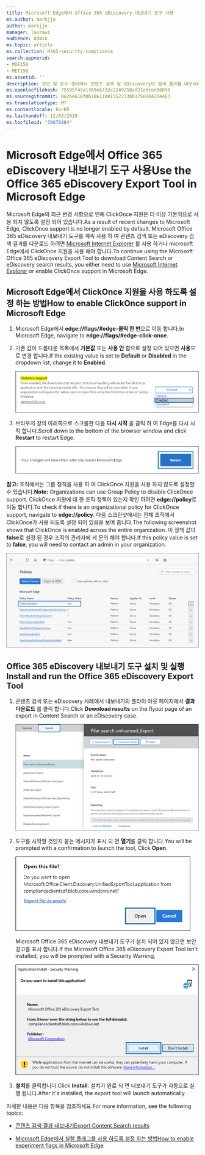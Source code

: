 ```yaml
---
title: Microsoft Edge에서 Office 365 eDiscovery 내보내기 도구 사용
ms.author: markjjo
author: markjjo
manager: laurawi
audience: Admin
ms.topic: article
ms.collection: M365-security-compliance
search.appverid:
- MOE150
- MET150
ms.assetid: ''
description: 보안 및 준수 센터에서 콘텐츠 검색 및 eDiscovery의 검색 결과를 내보내려면 Microsoft Edge를 사용 하 여 ClickOnce 지원을 사용 하도록 설정 해야 합니다.
ms.openlocfilehash: 75595f45a1369eb732c2249258af21edced86890
ms.sourcegitcommit: 062be618f0b18611001552273bb175020420e463
ms.translationtype: MT
ms.contentlocale: ko-KR
ms.lasthandoff: 12/03/2019
ms.locfileid: "39676884"
---
```

# <a name="use-the-office-365-ediscovery-export-tool-in-microsoft-edge"></a><span data-ttu-id="ff122-103">Microsoft Edge에서 Office 365 eDiscovery 내보내기 도구 사용</span><span class="sxs-lookup"><span data-stu-id="ff122-103">Use the Office 365 eDiscovery Export Tool in Microsoft Edge</span></span>

<span data-ttu-id="ff122-104">Microsoft Edge의 최근 변경 사항으로 인해 ClickOnce 지원은 더 이상 기본적으로 사용 되지 않도록 설정 되어 있습니다.</span><span class="sxs-lookup"><span data-stu-id="ff122-104">As a result of recent changes to Microsoft Edge, ClickOnce support is no longer enabled by default.</span></span> <span data-ttu-id="ff122-105">Microsoft Office 365 eDiscovery 내보내기 도구를 계속 사용 하 여 콘텐츠 검색 또는 eDiscovery 검색 결과를 다운로드 하려면 [Microsoft Internet Explorer](https://support.microsoft.com/help/17621/internet-explorer-downloads) 를 사용 하거나 microsoft Edge에서 ClickOnce 지원을 사용 해야 합니다.</span><span class="sxs-lookup"><span data-stu-id="ff122-105">To continue using the Microsoft Office 365 eDiscovery Export Tool to download Content Search or eDiscovery search results, you either need to use [Microsoft Internet Explorer](https://support.microsoft.com/help/17621/internet-explorer-downloads) or enable ClickOnce support in Microsoft Edge.</span></span>

## <a name="how-to-enable-clickonce-support-in-microsoft-edge"></a><span data-ttu-id="ff122-106">Microsoft Edge에서 ClickOnce 지원을 사용 하도록 설정 하는 방법</span><span class="sxs-lookup"><span data-stu-id="ff122-106">How to enable ClickOnce support in Microsoft Edge</span></span>

1. <span data-ttu-id="ff122-107">Microsoft Edge에서 **edge://flags/#edge-클릭 한 번**으로 이동 합니다.</span><span class="sxs-lookup"><span data-stu-id="ff122-107">In Microsoft Edge, navigate to **edge://flags/#edge-click-once**.</span></span>

2. <span data-ttu-id="ff122-108">기존 값이 드롭다운 목록에서 **기본값** 또는 **사용 안** 함으로 설정 되어 있으면 **사용**으로 변경 합니다.</span><span class="sxs-lookup"><span data-stu-id="ff122-108">If the existing value is set to **Default** or **Disabled** in the dropdown list, change it to **Enabled**.</span></span>
    
   ![](media/ClickOnceimage1.png)

3. <span data-ttu-id="ff122-109">브라우저 창의 아래쪽으로 스크롤한 다음 **다시 시작** 을 클릭 하 여 Edge를 다시 시작 합니다.</span><span class="sxs-lookup"><span data-stu-id="ff122-109">Scroll down to the bottom of the browser window and click **Restart** to restart Edge.</span></span>

   ![](media/ClickOnceimage2.png)

<span data-ttu-id="ff122-110">**참고:** 조직에서는 그룹 정책을 사용 하 여 ClickOnce 지원을 사용 하지 않도록 설정할 수 있습니다.</span><span class="sxs-lookup"><span data-stu-id="ff122-110">**Note:** Organizations can use Group Policy to disable ClickOnce support.</span></span> <span data-ttu-id="ff122-111">ClickOnce 지원에 대 한 조직 정책이 있는지 확인 하려면 **edge://policy**로 이동 합니다.</span><span class="sxs-lookup"><span data-stu-id="ff122-111">To check if there is an organizational policy for ClickOnce support, navigate to **edge://policy**.</span></span> <span data-ttu-id="ff122-112">다음 스크린샷에서는 전체 조직에서 ClickOnce가 사용 되도록 설정 되어 있음을 보여 줍니다.</span><span class="sxs-lookup"><span data-stu-id="ff122-112">The following screenshot shows that ClickOnce is enabled across the entire organization.</span></span> <span data-ttu-id="ff122-113">이 정책 값이 **false**로 설정 된 경우 조직의 관리자에 게 문의 해야 합니다.</span><span class="sxs-lookup"><span data-stu-id="ff122-113">If this policy value is set to **false**, you will need to contact an admin in your organization.</span></span>

![](media/ClickOnceimage3.png)

## <a name="install-and-run-the-office-365-ediscovery-export-tool"></a><span data-ttu-id="ff122-114">Office 365 eDiscovery 내보내기 도구 설치 및 실행</span><span class="sxs-lookup"><span data-stu-id="ff122-114">Install and run the Office 365 eDiscovery Export Tool</span></span>

1. <span data-ttu-id="ff122-115">콘텐츠 검색 또는 eDiscovery 사례에서 내보내기의 플라이 아웃 페이지에서 **결과 다운로드** 를 클릭 합니다.</span><span class="sxs-lookup"><span data-stu-id="ff122-115">Click **Download results** on the flyout page of an export in Content Search or an eDiscovery case.</span></span>

   ![검색 결과를 다운로드 하려면 플라이 아웃 페이지에서 결과 다운로드를 클릭 합니다.](media/ClickOnceExport1.png)

2. <span data-ttu-id="ff122-117">도구를 시작할 것인지 묻는 메시지가 표시 되 면 **열기**를 클릭 합니다.</span><span class="sxs-lookup"><span data-stu-id="ff122-117">You will be prompted with a confirmation to launch the tool, Click **Open**.</span></span>

   ![열기를 클릭 하 여 eDiscovery 내보내기 도구를 시작 합니다.](media/ClickOnceimage4.png)

   <span data-ttu-id="ff122-119">Microsoft Office 365 eDiscovery 내보내기 도구가 설치 되어 있지 않으면 보안 경고를 표시 합니다.</span><span class="sxs-lookup"><span data-stu-id="ff122-119">If the Microsoft Office 365 eDiscovery Export Tool isn't installed, you will be prompted with a Security Warning,</span></span> 

   ![EDiscovery 내보내기 도구를 설치 하려면 설치를 클릭 합니다.](media/ClickOnceimage5.png)

3. <span data-ttu-id="ff122-121">**설치**를 클릭합니다.</span><span class="sxs-lookup"><span data-stu-id="ff122-121">Click **Install**.</span></span> <span data-ttu-id="ff122-122">설치가 완료 되 면 내보내기 도구가 자동으로 실행 됩니다.</span><span class="sxs-lookup"><span data-stu-id="ff122-122">After it's installed, the export tool will launch automatically.</span></span>

<span data-ttu-id="ff122-123">자세한 내용은 다음 항목을 참조하세요.</span><span class="sxs-lookup"><span data-stu-id="ff122-123">For more information, see the following topics:</span></span>

- [<span data-ttu-id="ff122-124">콘텐츠 검색 결과 내보내기</span><span class="sxs-lookup"><span data-stu-id="ff122-124">Export Content Search results</span></span>](export-search-results.md)

- [<span data-ttu-id="ff122-125">Microsoft Edge에서 실험 플래그를 사용 하도록 설정 하는 방법</span><span class="sxs-lookup"><span data-stu-id="ff122-125">How to enable experiment flags in Microsoft Edge</span></span>](https://microsoftedgesupport.microsoft.com/hc/articles/360034075294-How-to-enable-experiment-flags-in-Microsoft-Edge-Insider-channels)

